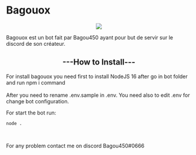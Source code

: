 # Bagouox
<p align="center">
  <img src="https://images-ext-2.discordapp.net/external/vq3REGtsW1lTtPDMtCyQ8FvbhjiV1KOkrt1u3ZvDO5A/https/cdn.discordapp.com/avatars/444165634155085824/b5cc2146f6f5326025aac4bee011d70c.webp" />
</p>
<p>Bagouox est un bot fait par Bagou450 ayant pour but de servir sur le discord de son créateur.</p>

<h2 align="center">---How to Install---</h2>
<p>For install bagouox you need first to install NodeJS 16 after go in bot folder and 
run npm i command
<br><br>
After you need to rename .env.sample in .env. You need also to edit .env for change bot configuration.

For start the bot run: <br>
```console
node .
```
<br>
  
  For any problem contact me on discord Bagou450#0666
</p>

